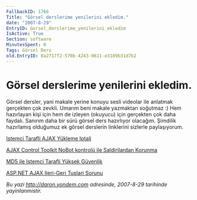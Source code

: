 ```yaml
---
FallbackID: 1766
Title: "Görsel derslerime yenilerini ekledim."
date: "2007-8-29"
EntryID: Gorsel_derslerime_yenilerini_ekledim
IsActive: True
Section: software
MinutesSpent: 0
Tags: Görsel Ders
old.EntryID: 0a2717f2-570b-4243-9611-e3189b31d7b2
---
```

# Görsel derslerime yenilerini ekledim.
Görsel dersler, yani makale yerine konuyu sesli videolar ile anlatmak
gerçekten çok zevkli. Umarım beni makale yazmaktan soğutmaz :) Hem
hazırlayan kişi için hem de izleyen (okuyucu) için gerçekten çok daha
faydalı. Sanırım daha bir sürü görsel ders hazırlıyor olacağım. Şimdilik
hazırlamış olduğumuz ek görsel derslerin linklerini sizlerle
paylaşıyorum.

[Istemci Tarafli AJAX Yükleme
Iptali](http://www.nedirtv.com/VideoDetay.aspx?VideoID=61)

[AJAX Control Toolkit NoBot kontrolü ile Saldirilardan
Korunma](http://www.nedirtv.com/VideoDetay.aspx?VideoID=62)

[MD5 ile Istemci Tarafli Yüksek
Güvenlik](http://www.nedirtv.com/VideoDetay.aspx?VideoID=63)

[ASP.NET AJAX Ileri-Geri Tuslari
Sorunu](http://www.nedirtv.com/VideoDetay.aspx?VideoID=65)



*Bu yazi http://daron.yondem.com adresinde, 2007-8-29 tarihinde yayinlanmistir.*
